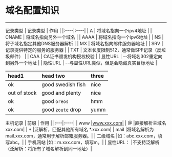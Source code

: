 # 域名配置知识
---
记录类型
| 记录类型 | 作用 |
|:----|:----|
| A | 将域名指向一个ipv4地址 |
| CNAME | 将域名指向另外一个域名 |
| AAAA | 将域名指向一个ipv6地址 |
| NS | 将子域名指定其他DNS服务器解析 |
| MX | 将域名指向邮件服务器地址 |
| SRV | 记录提供特定的服务的服务器 |
| TXT | 文本长度限制512，通常做SPF记录（反垃圾邮件） |
| CAA | CA证书颁发机构授权校验 |
| 显性URL | --将域名302重定向到另外一个地址 |
| 隐性URL | --与显性URL类似，但是会隐藏真实目标地址 |

| head1        | head two          | three |
|:-------------|:------------------|:------|
| ok           | good swedish fish | nice  |
| out of stock | good and plenty   | nice  |
| ok           | good `oreos`      | hmm   |
| ok           | good `zoute` drop | yumm  |

主机记录
| 前缀 | 作用 |
|:---|:----|
| www |www.xxx.com|
| @ |直接解析主域名 xxx.com|
| * |泛解析，匹配其他所有域名 *.xxx.com|
| mail |将域名解析为mail.xxx.com，通常用于解析邮箱服务器。|
| 二级域名 |如：abc.xxx.com，填写abc。|
| 手机网站 |如：m.xxx.com，填写m。|
| 显性URL： |不支持泛解析（泛解析：将所有子域名解析到同一地址）|



